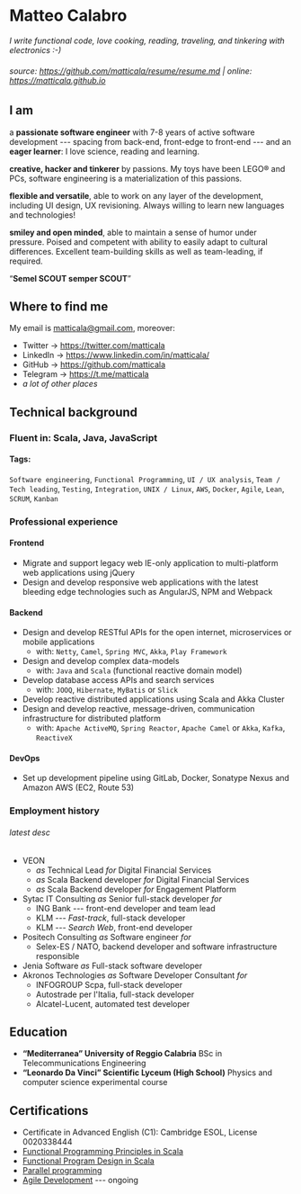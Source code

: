 
# Matteo Calabro

*I write functional code, love cooking, reading, traveling, and tinkering with electronics :-)*
###### source: https://github.com/matticala/resume/resume.md | online: https://matticala.github.io

## I am

a **passionate software engineer** with 7-8 years of active software development --- spacing from back-end, front-edge to front-end --- and an **eager learner**: I love science, reading and learning.

**creative, hacker and tinkerer** by passions. My toys have been LEGO® and PCs, software engineering is a materialization of this passions. 

**flexible and versatile**, able to work on any layer of the development, including UI design, UX revisioning. Always willing to learn new languages and technologies!

**smiley and open minded**, able to maintain a sense of humor under pressure. Poised and competent with ability to easily adapt to cultural differences. Excellent team-building skills as well as team-leading, if required.

“**Semel SCOUT semper SCOUT**”

## Where to find me

My email is matticala@gmail.com, moreover:

 - Twitter  → https://twitter.com/matticala
 - LinkedIn → https://www.linkedin.com/in/matticala/
 - GitHub   → https://github.com/matticala
 - Telegram → https://t.me/matticala
 - *a lot of other places*
 
 
## Technical background

### Fluent in: Scala, Java, JavaScript

#### Tags:
`Software engineering`, `Functional Programming`, `UI / UX analysis`, `Team / Tech leading`, `Testing`, `Integration`, `UNIX / Linux`, `AWS`, `Docker`, `Agile`, `Lean`, `SCRUM`, `Kanban`

### Professional experience

#### Frontend

- Migrate and support legacy web IE-only application to multi-platform web applications using jQuery
- Design and develop responsive web applications with the latest bleeding edge technologies such as AngularJS, NPM and Webpack

#### Backend

- Design and develop RESTful APIs for the open internet, microservices or mobile applications
    - with: `Netty`, `Camel`, `Spring MVC`, `Akka`, `Play Framework`
- Design and develop complex data-models
    - with: `Java` and `Scala` (functional reactive domain model)
- Develop database access APIs and search services
    - with: `JOOQ`, `Hibernate`, `MyBatis` or `Slick`
- Develop reactive distributed applications using Scala and Akka Cluster
- Design and develop reactive, message-driven, communication infrastructure for distributed platform
    - with: `Apache ActiveMQ`, `Spring Reactor`, `Apache Camel` or `Akka`, `Kafka`, `ReactiveX`

#### DevOps

- Set up development pipeline using GitLab, Docker, Sonatype Nexus and Amazon AWS (EC2, Route 53)

### Employment history

###### *latest* desc

- VEON 
    - *as* Technical Lead *for* Digital Financial Services
    - *as* Scala Backend developer *for* Digital Financial Services
    - *as* Scala Backend developer *for* Engagement Platform
- Sytac IT Consulting *as* Senior full-stack developer *for*
    - ING Bank --- front-end developer and team lead
    - KLM --- *Fast-track*, full-stack developer
    - KLM --- *Search Web*, front-end developer
- Positech Consulting *as* Software engineer *for*
    - Selex-ES / NATO, backend developer and software infrastructure responsible
- Jenia Software *as* Full-stack software developer
- Akronos Technologies *as* Software Developer Consultant *for*
    - INFOGROUP Scpa, full-stack developer
    - Autostrade per l'Italia, full-stack developer
    - Alcatel-Lucent, automated test developer

## Education

- **“Mediterranea” University of Reggio Calabria**
BSc in Telecommunications Engineering
- **“Leonardo Da Vinci” Scientific Lyceum (High School)**
Physics and computer science experimental course

## Certifications

- Certificate in Advanced English (C1): ​Cambridge ESOL, License 0020338444
- [Functional Programming Principles in Scala](https://www.coursera.org/account/accomplishments/certificate/SMHHJZN34BK7)
- [Functional Program Design in Scala](https://www.coursera.org/account/accomplishments/records/J3J4S8LAANKV)
- [Parallel programming](https://www.coursera.org/account/accomplishments/records/BL9AL96ZMZY4)
- [Agile Development](https://www.coursera.org/learn/uva-darden-getting-started-agile/home/welcome) --- ongoing
<!--stackedit_data:
eyJwcm9wZXJ0aWVzIjoidGl0bGU6IE1hdHRlbyBNYXNzaW1vIE
NhbGFicm8gUmVzdW1lXG5hdXRob3I6IE1hdHRlbyBNYXNzaW1v
IENhbGFicm9cbnRhZ3M6IENWLCBSZXN1bWUsIEN1cnJpY3VsdW
0gVml0YWVcbmNhdGVnb3JpZXM6IENWLCBSZXN1bWVcbnN0YXR1
czogZmluYWxcbiIsImhpc3RvcnkiOlstMjAzNDk3Mzg1MV19
-->